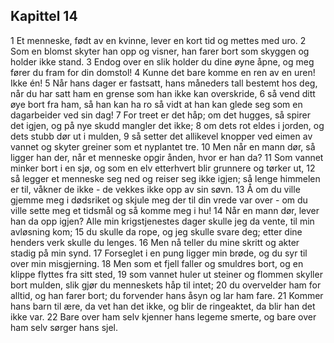 ## Kapittel 14

1 Et menneske, født av en kvinne, lever en kort tid og mettes med uro.
2 Som en blomst skyter han opp og visner, han farer bort som skyggen og holder ikke stand.
3 Endog over en slik holder du dine øyne åpne, og meg fører du fram for din domstol!
4 Kunne det bare komme en ren av en uren! Ikke én!
5 Når hans dager er fastsatt, hans måneders tall bestemt hos deg, når du har satt ham en grense som han ikke kan overskride,
6 så vend ditt øye bort fra ham, så han kan ha ro så vidt at han kan glede seg som en dagarbeider ved sin dag!
7 For treet er det håp; om det hugges, så spirer det igjen, og på nye skudd mangler det ikke;
8 om dets rot eldes i jorden, og dets stubb dør ut i mulden,
9 så setter det allikevel knopper ved eimen av vannet og skyter greiner som et nyplantet tre.
10 Men når en mann dør, så ligger han der, når et menneske opgir ånden, hvor er han da?
11 Som vannet minker bort i en sjø, og som en elv etterhvert blir grunnere og tørker ut,
12 så legger et menneske seg ned og reiser seg ikke igjen; så lenge himmelen er til, våkner de ikke - de vekkes ikke opp av sin søvn.
13 Å om du ville gjemme meg i dødsriket og skjule meg der til din vrede var over - om du ville sette meg et tidsmål og så komme meg i hu!
14 Når en mann dør, lever han da opp igjen? Alle min krigstjenestes dager skulle jeg da vente, til min avløsning kom;
15 du skulle da rope, og jeg skulle svare deg; etter dine henders verk skulle du lenges.
16 Men nå teller du mine skritt og akter stadig på min synd.
17 Forseglet i en pung ligger min brøde, og du syr til over min misgjerning.
18 Men som et fjell faller og smuldres bort, og en klippe flyttes fra sitt sted,
19 som vannet huler ut steiner og flommen skyller bort mulden, slik gjør du menneskets håp til intet;
20 du overvelder ham for alltid, og han farer bort; du forvender hans åsyn og lar ham fare.
21 Kommer hans barn til ære, da vet han det ikke, og blir de ringeaktet, da blir han det ikke var.
22 Bare over ham selv kjenner hans legeme smerte, og bare over ham selv sørger hans sjel.
